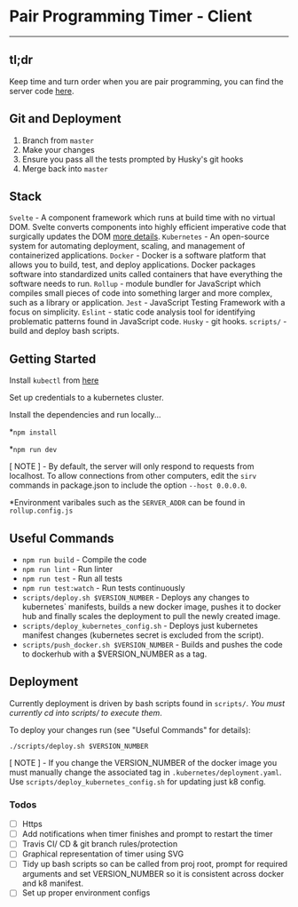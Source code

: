 # Pair Programming Timer - Client

---

## tl;dr

Keep time and turn order when you are pair programming, you can find the server code [here](https://github.com/jaskaransarkaria/programming-timer-server).

## Git and Deployment

1) Branch from `master`
2) Make your changes
3) Ensure you pass all the tests prompted by Husky's git hooks
4) Merge back into `master`

## Stack

`Svelte` - A component framework which runs at build time with no virtual DOM. Svelte converts components into highly efficient imperative code that surgically updates the DOM [more details](https://svelte.dev/).
`Kubernetes` - An open-source system for automating deployment, scaling, and management of containerized applications.
`Docker` - Docker is a software platform that allows you to build, test, and deploy applications. Docker packages software into standardized units called containers that have everything the software needs to run.
`Rollup` - module bundler for JavaScript which compiles small pieces of code into something larger and more complex, such as a library or application.
`Jest` - JavaScript Testing Framework with a focus on simplicity.
`Eslint` - static code analysis tool for identifying problematic patterns found in JavaScript code.
`Husky` - git hooks.
`scripts/` - build and deploy bash scripts.

## Getting Started

Install `kubectl` from [here](https://kubernetes.io/docs/tasks/tools/install-kubectl/)

Set up credentials to a kubernetes cluster.

Install the dependencies and run locally...

  *`npm install`

  *`npm run dev`

[ NOTE ] - By default, the server will only respond to requests from localhost. To allow connections from other computers, edit the `sirv` commands in package.json to include the option `--host 0.0.0.0`.

*Environment varibales such as the `SERVER_ADDR` can be found in `rollup.config.js`

## Useful Commands

* `npm run build` - Compile the code
* `npm run lint` - Run linter
* `npm run test` - Run all tests
* `npm run test:watch` - Run tests continuously
* `scripts/deploy.sh $VERSION_NUMBER` - Deploys any changes to kubernetes` manifests, builds a new docker image, pushes it to docker hub and finally scales the deployment to pull the newly created image.
* `scripts/deploy_kubernetes_config.sh` - Deploys just kubernetes manifest changes (kubernetes secret is excluded from the script).
* `scripts/push_docker.sh $VERSION_NUMBER` - Builds and pushes the code to dockerhub with a $VERSION_NUMBER as a tag.

## Deployment

Currently deployment is driven by bash scripts found in `scripts/`. _You must currently cd into scripts/ to execute them_.

To deploy your changes run (see "Useful Commands" for details):

  `./scripts/deploy.sh $VERSION_NUMBER`

[ NOTE ] - If you change the VERSION_NUMBER of the docker image you must manually change the associated tag in `.kubernetes/deployment.yaml`. Use `scripts/deploy_kubernetes_config.sh` for updating just  k8 config.

### Todos

- [ ] Https
- [ ] Add notifications when timer finishes and prompt to restart the timer
- [ ] Travis CI/ CD & git branch rules/protection
- [ ] Graphical representation of timer using SVG
- [ ] Tidy up bash scripts so can be called from proj root, prompt for required arguments and set VERSION_NUMBER so it is consistent across docker and k8 manifest.
- [ ] Set up proper environment configs

